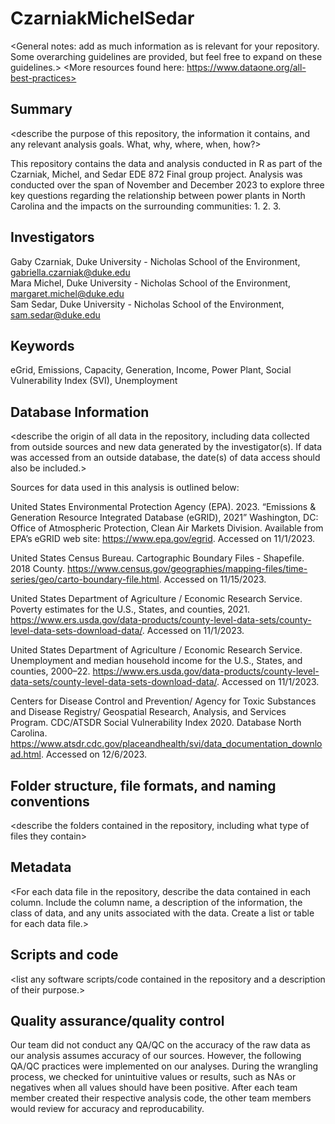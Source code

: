 # CzarniakMichelSedar
<General notes: add as much information as is relevant for your repository. Some overarching guidelines are provided, but feel free to expand on these guidelines.>
<More resources found here: https://www.dataone.org/all-best-practices>
<Delete the text inside the brackets when formatting your file.>

## Summary
<describe the purpose of this repository, the information it contains, and any relevant analysis goals. What, why, where, when, how?>

This repository contains the data and analysis conducted in R as part of the Czarniak, Michel, and Sedar EDE 872 Final group project. Analysis was conducted over the span of November and December 2023 to explore three key questions regarding the relationship between power plants in North Carolina and the impacts on the surrounding communities:
1. 
2. 
3.

## Investigators
Gaby Czarniak, Duke University - Nicholas School of the Environment, gabriella.czarniak@duke.edu  
Mara Michel, Duke University - Nicholas School of the Environment, margaret.michel@duke.edu  
Sam Sedar, Duke University - Nicholas School of the Environment, sam.sedar@duke.edu

## Keywords
eGrid, Emissions, Capacity, Generation, Income, Power Plant, Social Vulnerability Index (SVI), Unemployment

## Database Information

<describe the origin of all data in the repository, including data collected from outside sources and new data generated by the investigator(s). If data was accessed from an outside database, the date(s) of data access should also be included.>

Sources for data used in this analysis is outlined below:  

United States Environmental Protection Agency (EPA). 2023. “Emissions & Generation Resource Integrated Database (eGRID), 2021” Washington, DC: Office of Atmospheric Protection, Clean Air Markets Division. Available from EPA’s eGRID web site: https://www.epa.gov/egrid. Accessed on 11/1/2023.  

United States Census Bureau. Cartographic Boundary Files - Shapefile. 2018 County. https://www.census.gov/geographies/mapping-files/time-series/geo/carto-boundary-file.html. Accessed on 11/15/2023.  

United States Department of Agriculture / Economic Research Service. Poverty estimates for the U.S., States, and counties, 2021. https://www.ers.usda.gov/data-products/county-level-data-sets/county-level-data-sets-download-data/. Accessed on 11/1/2023. 

United States Department of Agriculture / Economic Research Service. Unemployment and median household income for the U.S., States, and counties, 2000–22. https://www.ers.usda.gov/data-products/county-level-data-sets/county-level-data-sets-download-data/. Accessed on 11/1/2023.  

Centers for Disease Control and Prevention/ Agency for Toxic Substances and Disease Registry/ Geospatial Research, Analysis, and Services Program. CDC/ATSDR Social Vulnerability Index 2020. Database North Carolina. https://www.atsdr.cdc.gov/placeandhealth/svi/data_documentation_download.html. Accessed on 12/6/2023.  


## Folder structure, file formats, and naming conventions 

<describe the folders contained in the repository, including what type of files they contain>

<describe the formats of files for the various purposes contained in the repository>

<describe your file naming conventions>

## Metadata

<For each data file in the repository, describe the data contained in each column. Include the column name, a description of the information, the class of data, and any units associated with the data. Create a list or table for each data file.> 


## Scripts and code

<list any software scripts/code contained in the repository and a description of their purpose.>

## Quality assurance/quality control
Our team did not conduct any QA/QC on the accuracy of the raw data as our analysis assumes accuracy of our sources. However, the following QA/QC practices were implemented on our analyses. During the wrangling process, we checked for unintuitive values or results, such as NAs or negatives when all values should have been positive. After each team member created their respective analysis code, the other team members would review for accuracy and reproducability.
